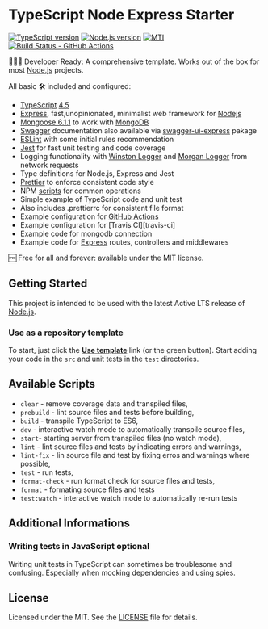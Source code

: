 # TypeScript Node Express Starter

[![TypeScript version][ts-badge]][typescript-4-5]
[![Node.js version][nodejs-badge]][nodejs]
[![MTI][license-badge]][license]
[![Build Status - GitHub Actions][gha-badge]][gha-ci]

👩🏻‍💻 Developer Ready: A comprehensive template. Works out of the box for most [Node.js][nodejs] projects.

All basic 🛠 included and configured:

- [TypeScript][typescript] [4.5][typescript-4-5]
- [Express][express], fast,unopinionated, minimalist web framework for [Nodejs][nodejs]
- [Mongoose 6.1.1][mongoose] to work with [MongoDB][mongodb]
- [Swagger][swagger] documentation also available via [swagger-ui-express][swagger-ui] pakage
- [ESLint][eslint] with some initial rules recommendation
- [Jest][jest] for fast unit testing and code coverage
- Logging functionality with [Winston Logger][winston] and [Morgan Logger][morgan] from network requests
- Type definitions for Node.js, Express and Jest
- [Prettier][prettier] to enforce consistent code style
- NPM [scripts](#available-scripts) for common operations
- Simple example of TypeScript code and unit test
- Also includes .prettierrc for consistent file format
- Example configuration for [GitHub Actions][gh-actions]
- Example configuration for [Travis CI][travis-ci]
- Example code for mongodb connection
- Example code for [Express][express] routes, controllers and middlewares

🆓 Free for all and forever: available under the MIT license.

## Getting Started

This project is intended to be used with the latest Active LTS release of [Node.js][nodejs].

### Use as a repository template

To start, just click the **[Use template][repo-template-action]** link (or the green button). Start adding your code in the `src` and unit tests in the `test` directories.

<!-- ### Clone repository

To clone the repository, use the following commands:

```sh
git clone git@github.com:atheodosiou/TypeScript-Node-Express-Starter.git ./my-cool-project
cd my-cool-project
npm install
``` 

### Download latest release

Download and unzip the current **main** branch or one of the tags:

```sh
wget https://github.com/jsynowiec/node-typescript-boilerplate/archive/main.zip -O node-typescript-boilerplate.zip
unzip node-typescript-boilerplate.zip && rm node-typescript-boilerplate.zip
```-->

## Available Scripts

- `clear` - remove coverage data and transpiled files,
- `prebuild` - lint source files and tests before building,
- `build` - transpile TypeScript to ES6,
- `dev` - interactive watch mode to automatically transpile source files,
- `start`- starting server from transpiled files (no watch mode),
- `lint` - lint source files and tests by indicating errors and warnings,
- `lint-fix` - lin source file and test by fixing erros and warnings where possible,
- `test` - run tests,
- `format-check` - run format check for source files and tests,
- `format` - formating source files and tests
- `test:watch` - interactive watch mode to automatically re-run tests

## Additional Informations

### Writing tests in JavaScript **optional**

Writing unit tests in TypeScript can sometimes be troublesome and confusing. Especially when mocking dependencies and using spies.

## License

Licensed under the MIT. See the [LICENSE](https://github.com/jsynowiec/node-typescript-boilerplate/blob/main/LICENSE) file for details.

[ts-badge]: https://img.shields.io/badge/TypeScript-4.5-blue.svg
[nodejs-badge]: https://img.shields.io/node/v/gh-badges.svg
[nodejs]: https://nodejs.org/dist/latest-v14.x/docs/api/
[express]: https://expressjs.com
[mongoose]: https://mongoosejs.com/docs/guide.html
[mongodb]: https://www.mongodb.com/
[swagger]: https://swagger.io/
[swagger-ui]: https://www.npmjs.com/package/swagger-ui-express
[winston]: https://github.com/winstonjs/winston
[morgan]:https://www.npmjs.com/package/morgan
[gha-badge]: https://github.com/atheodosiou/TypeScript-Node-Express-Starter/actions/workflows/nodejs.yml/badge.svg
[gha-ci]: https://github.com/atheodosiou/TypeScript-Node-Express-Starter/actions/workflows/nodejs.yml/badge.svg
[typescript]: https://www.typescriptlang.org/
[typescript-4-5]: https://www.typescriptlang.org/docs/handbook/release-notes/typescript-4-5.html
[license-badge]: https://img.shields.io/badge/license-APLv2-blue.svg
[license]: https://github.com/atheodosiou/TypeScript-Node-Express-Starter/blob/master/package.json
[jest]: https://facebook.github.io/jest/
[eslint]: https://github.com/eslint/eslint
[prettier]: https://prettier.io
[gh-actions]: https://github.com/features/actions
[repo-template-action]: https://github.com/atheodosiou/TypeScript-Node-Express-Starter/generate
